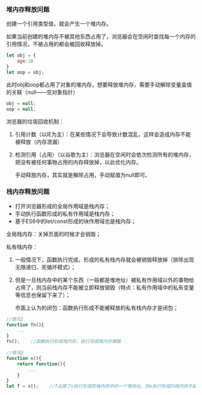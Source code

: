 ### 堆内存释放问题

创建一个引用类型值，就会产生一个堆内存。

如果当前创建的堆内存不被其他东西占用了，浏览器会在空闲时查找每一个内存的引用情况，不被占用的都会被回收释放掉。

```javascript
let obj = {
	age:18
}
let oop = obj;
```

此时obj和oop都占用了对象的堆内存，想要释放堆内存，需要手动解除变量盒值的关联（null——空对象指针）

```javascript
obj = null;
oop = null;
```

浏览器的垃圾回收机制：

1. 引用计数（以IE为主）：在某些情况下会导致计数混乱，这样会造成内存不能被释放（内存泄漏）

2. 检测引用（占用）（以谷歌为主）：浏览器在空闲时会依次检测所有的堆内存，把没有被任何事物占用的内存释放掉，以此优化内存。

   手动释放内存，其实就是解除占用，手动赋值为null即可。

### 栈内存释放问题

- 打开浏览器形成的全局作用域是栈内存；
- 手动执行函数形成的私有作用域是栈内存；
- 基于ES6中的let/const形成的块作用域也是栈内存；

全局栈内存：关掉页面的时候才会销毁；

私有栈内存：

1. ​	一般情况下，函数执行完成，形成的私有栈内存就会被销毁释放掉（排除出现无限递归、死循环模式）；

2. ​	但是一旦栈内存中的某个东西（一般都是堆地址）被私有作用域以外的事物给占用了，则当前栈内存不能被立即释放销毁（特点：私有作用域中的私有变量等信息也保留下来了）；

   市面上认为的闭包：函数执行形成不能被释放的私有栈内存才是闭包；

```javascript
//情况1
function fn(){
    ...         
}
fn();    //函数执行形成栈内存，执行完成栈内存销毁
    
//情况2
function x(){
    return function(){
        ...
    }
}
let f = x();    //f占用了x执行形成的栈内存中的一个堆地址，则x执行形成的栈内存不能被释放
```



